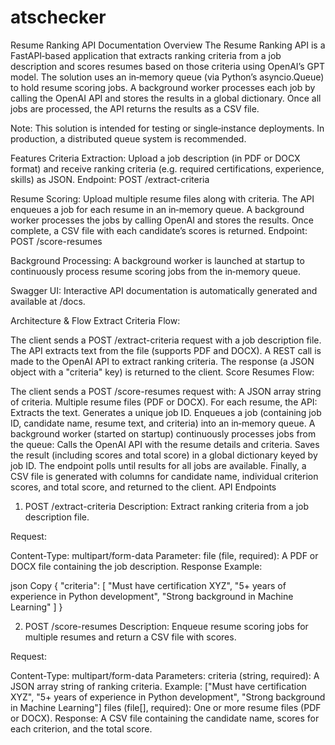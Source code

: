 # atschecker
Resume Ranking API Documentation
Overview
The Resume Ranking API is a FastAPI‑based application that extracts ranking criteria from a job description and scores resumes based on those criteria using OpenAI’s GPT model. The solution uses an in‑memory queue (via Python’s asyncio.Queue) to hold resume scoring jobs. A background worker processes each job by calling the OpenAI API and stores the results in a global dictionary. Once all jobs are processed, the API returns the results as a CSV file.

Note: This solution is intended for testing or single‑instance deployments. In production, a distributed queue system is recommended.

Features
Criteria Extraction:
Upload a job description (in PDF or DOCX format) and receive ranking criteria (e.g. required certifications, experience, skills) as JSON.
Endpoint: POST /extract-criteria

Resume Scoring:
Upload multiple resume files along with criteria. The API enqueues a job for each resume in an in‑memory queue. A background worker processes the jobs by calling OpenAI and stores the results. Once complete, a CSV file with each candidate’s scores is returned.
Endpoint: POST /score-resumes

Background Processing:
A background worker is launched at startup to continuously process resume scoring jobs from the in‑memory queue.

Swagger UI:
Interactive API documentation is automatically generated and available at /docs.

Architecture & Flow
Extract Criteria Flow:

The client sends a POST /extract-criteria request with a job description file.
The API extracts text from the file (supports PDF and DOCX).
A REST call is made to the OpenAI API to extract ranking criteria.
The response (a JSON object with a "criteria" key) is returned to the client.
Score Resumes Flow:

The client sends a POST /score-resumes request with:
A JSON array string of criteria.
Multiple resume files (PDF or DOCX).
For each resume, the API:
Extracts the text.
Generates a unique job ID.
Enqueues a job (containing job ID, candidate name, resume text, and criteria) into an in‑memory queue.
A background worker (started on startup) continuously processes jobs from the queue:
Calls the OpenAI API with the resume details and criteria.
Saves the result (including scores and total score) in a global dictionary keyed by job ID.
The endpoint polls until results for all jobs are available.
Finally, a CSV file is generated with columns for candidate name, individual criterion scores, and total score, and returned to the client.
API Endpoints
1. POST /extract-criteria
Description:
Extract ranking criteria from a job description file.

Request:

Content-Type: multipart/form-data
Parameter:
file (file, required): A PDF or DOCX file containing the job description.
Response Example:

json
Copy
{
  "criteria": [
    "Must have certification XYZ",
    "5+ years of experience in Python development",
    "Strong background in Machine Learning"
  ]
}



2. POST /score-resumes
Description:
Enqueue resume scoring jobs for multiple resumes and return a CSV file with scores.

Request:

Content-Type: multipart/form-data
Parameters:
criteria (string, required): A JSON array string of ranking criteria.
Example: ["Must have certification XYZ", "5+ years of experience in Python development", "Strong background in Machine Learning"]
files (file[], required): One or more resume files (PDF or DOCX).
Response:
A CSV file containing the candidate name, scores for each criterion, and the total score.
